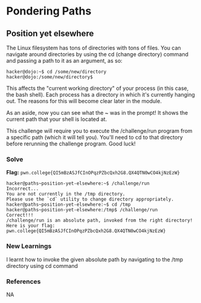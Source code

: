 # Pondering Paths

## Position yet elsewhere
The Linux filesystem has tons of directories with tons of files. You can navigate around directories by using the cd (change directory) command and passing a path to it as an argument, as so:
```
hacker@dojo:~$ cd /some/new/directory
hacker@dojo:/some/new/directory$
```
This affects the "current working directory" of your process (in this case, the bash shell). Each process has a directory in which it's currently hanging out. The reasons for this will become clear later in the module.

As an aside, now you can see what the ~ was in the prompt! It shows the current path that your shell is located at.

This challenge will require you to execute the /challenge/run program from a specific path (which it will tell you). You'll need to cd to that directory before rerunning the challenge program. Good luck!

### Solve
**Flag:** `pwn.college{QI5mBzASJfCInOPqzPZbcQxh2G8.QX4QTN0wCO4kjNzEzW}`

```
hacker@paths~position-yet-elsewhere:~$ /challenge/run
Incorrect...
You are not currently in the /tmp directory.
Please use the `cd` utility to change directory appropriately.
hacker@paths~position-yet-elsewhere:~$ cd /tmp
hacker@paths~position-yet-elsewhere:/tmp$ /challenge/run
Correct!!!
/challenge/run is an absolute path, invoked from the right directory!
Here is your flag:
pwn.college{QI5mBzASJfCInOPqzPZbcQxh2G8.QX4QTN0wCO4kjNzEzW}
```

### New Learnings
I learnt how to invoke the given absolute path by navigating to the /tmp directory using cd command

### References 
NA
